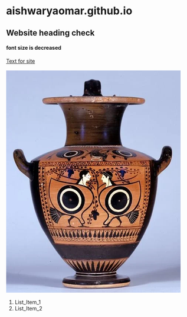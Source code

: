 # aishwaryaomar.github.io
## Website heading check
#### font size is decreased
[Text for site](https://www.youtube.com/watch?v=dQw4w9WgXcQ)<br><br>
<img src = "1151.jpeg">
1. List_Item_1
2. List_Item_2
